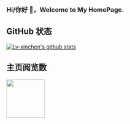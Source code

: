 ### Hi/你好 👋，Welcome to My HomePage.

## GitHub 状态
[![Lv-xinchen's github stats](https://github-readme-stats.vercel.app/api?username=drpasserby)](https://github.com/drpasserby/)

## 主页阅览数
<img src="https://badges.toozhao.com/badges/01GH5P1N8DVSCB5PJB1XS9S8HQ/green.svg" width=100//>
